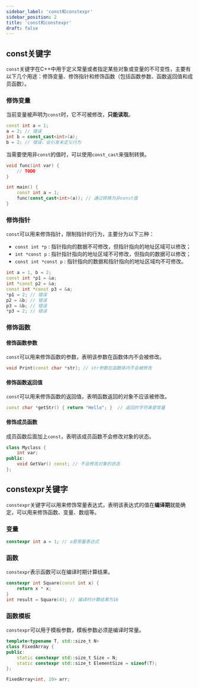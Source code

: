 ```yaml
---
sidebar_label: 'const和constexpr'
sidebar_position: 2
title: 'const和constexpr'
draft: false
---
```


## const关键字
`const`关键字在C++中用于定义常量或者指定某些对象或变量的不可变性，主要有以下几个用途：修饰变量、修饰指针和修饰函数（包括函数参数、函数返回值和成员函数）。

### 修饰变量
当前变量被声明为`const`时，它不可被修改，**只能读取**。

```cpp
const int a = 1;
a = 2; // 错误
int b = const_cast<int>(a);
b = 2; // 错误，会引发未定义行为
```

当需要使用非`const`的值时，可以使用`const_cast`来强制转换。
```cpp
void func(int var) {
    // TODO
}

int main() {
    const int a = 1;
    func(const_cast<int>(a)); // 通过转换为非const值
}
```

### 修饰指针
`const`可以用来修饰指针，限制指针的行为，主要分为以下三种：
* `const int *p` : 指针指向的数据不可修改，但指针指向的地址区域可以修改；
* `int *const p` : 指针指针指向的地址区域不可修改，但指向的数据可以修改；
* `const int *const p` : 指针指向的数据和指针指向的地址区域均不可修改。
```cpp
int a = 1, b = 2;
const int *p1 = &a;
int *const p2 = &a;
const int *const p3 = &a;
*p1 = 2; // 错误
p2 = &b; // 错误
p3 = &b; // 错误
*p3 = 2; // 错误
```

### 修饰函数
#### 修饰函数参数
`const`可以用来修饰函数的参数，表明该参数在函数体内不会被修改。
```cpp
void Print(const char *str); // str参数在函数体内不会被修改
```

#### 修饰函数返回值
`const`可以用来修饰函数的返回值，表明函数返回的对象不应该被修改。
```cpp
const char *getStr() { return "Hello"; }  // 返回的字符串是常量
```

#### 修饰成员函数
成员函数后面加上`const`，表明该成员函数不会修改对象的状态。
```cpp
class Myclass {
    int var;
public:
    void GetVar() const; // 不会修改对象的状态
};
```

## constexpr关键字
`constexpr`关键字可以用来修饰常量表达式，表明该表达式的值在**编译期**就能确定，可以用来修饰函数、变量、数组等。

### 变量 
```cpp
constexpr int a = 1; // a是常量表达式
```

### 函数
`constexpr`表示函数可以在编译时期计算结果。
```cpp
constexpr int Square(const int x) {
    return x * x;
}
int result = Square(4); // 编译时计算结果为16
```

### 函数模板
`constexpr`可以用于模板参数，模板参数必须是编译时常量。
```cpp
template<typename T, std::size_t N>
class FixedArray {
public:
    static constexpr std::size_t Size = N;
    static constexpr std::size_t ElementSize = sizeof(T);
};

FixedArray<int, 10> arr;
```